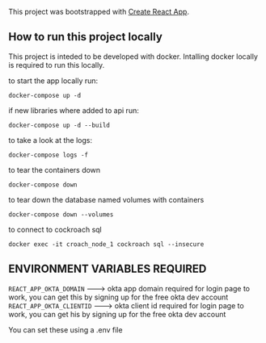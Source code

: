 This project was bootstrapped with [Create React App](https://github.com/facebook/create-react-app).

## How to run this project locally

This project is inteded to be developed with docker.
Intalling docker locally is required to run this locally.

to start the app locally run:

`docker-compose up -d`

if new libraries where added to api run:

`docker-compose up -d --build`

to take a look at the logs:

`docker-compose logs -f`

to tear the containers down

`docker-compose down`

to tear down the database named volumes with containers

`docker-compose down --volumes`

to connect to cockroach sql

`docker exec -it croach_node_1 cockroach sql --insecure`


## ENVIRONMENT VARIABLES REQUIRED
`REACT_APP_OKTA_DOMAIN` ---> okta app domain required for login page to work, you can get this by signing up for the free okta dev account
`REACT_APP_OKTA_CLIENTID` ---> okta client id required for login page to work, you can get his by signing up for the free okta dev account

You can set these using a .env file

